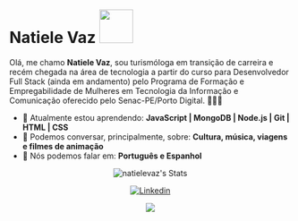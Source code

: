 # Natiele Vaz <img src="https://i.gifer.com/origin/87/87863c1f95e7173189a1a1a1e714373a_w200.gif" width="60px">

Olá, me chamo <strong>Natiele Vaz</strong>, sou turismóloga em transição de carreira e recém chegada na área de tecnologia a partir do curso para Desenvolvedor Full Stack (ainda em andamento) pelo Programa de Formação e Empregabilidade de Mulheres em Tecnologia da Informação e Comunicação oferecido pelo Senac-PE/Porto Digital. 👨🏻‍💻 

- 🚀 Atualmente estou aprendendo: <strong>JavaScript | MongoDB | Node.js | Git | HTML | CSS</strong> 
- 💬 Podemos conversar, principalmente, sobre: <strong>Cultura, música, viagens e filmes de animação</strong>
- 📣 Nós podemos falar em: <strong>Português e Espanhol</strong>

<div align="center">

 ![natielevaz's Stats](https://github-readme-stats.vercel.app/api?username=natielevaz&theme=blueberry&show_icons=true&hide_border=true&count_private=true)
 
[![Linkedin](https://img.shields.io/badge/-LinkedIn-blue?style=flat&logo=Linkedin&logoColor=white&link=https://https://www.linkedin.com/in/natiele-vaz-7b4399173/3//)](https://www.linkedin.com/in/natiele-vaz-7b4399173////)
 
   <a href="mailto:nvnativaz@gmail.com" alt="Gmail">
    <img src="https://img.shields.io/badge/-Gmail-FF0000?style=flat-square&labelColor=FF0000&logo=gmail&logoColor=white&link=nvnativaz@gmail.com"/></a>


</div>
